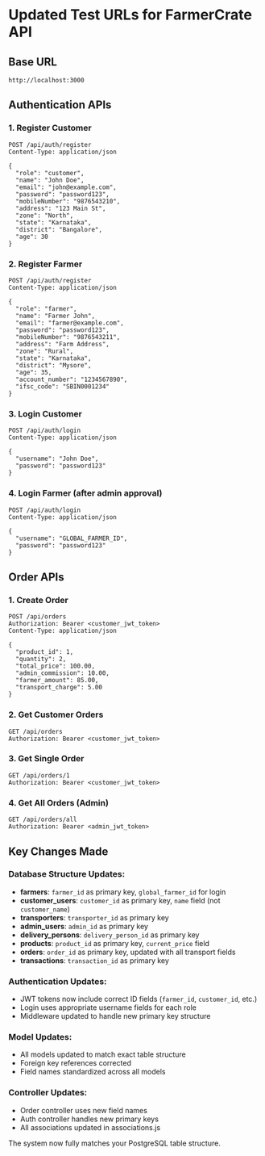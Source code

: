 # Updated Test URLs for FarmerCrate API

## Base URL
```
http://localhost:3000
```

## Authentication APIs

### 1. Register Customer
```
POST /api/auth/register
Content-Type: application/json

{
  "role": "customer",
  "name": "John Doe",
  "email": "john@example.com",
  "password": "password123",
  "mobileNumber": "9876543210",
  "address": "123 Main St",
  "zone": "North",
  "state": "Karnataka",
  "district": "Bangalore",
  "age": 30
}
```

### 2. Register Farmer
```
POST /api/auth/register
Content-Type: application/json

{
  "role": "farmer",
  "name": "Farmer John",
  "email": "farmer@example.com",
  "password": "password123",
  "mobileNumber": "9876543211",
  "address": "Farm Address",
  "zone": "Rural",
  "state": "Karnataka",
  "district": "Mysore",
  "age": 35,
  "account_number": "1234567890",
  "ifsc_code": "SBIN0001234"
}
```

### 3. Login Customer
```
POST /api/auth/login
Content-Type: application/json

{
  "username": "John Doe",
  "password": "password123"
}
```

### 4. Login Farmer (after admin approval)
```
POST /api/auth/login
Content-Type: application/json

{
  "username": "GLOBAL_FARMER_ID",
  "password": "password123"
}
```

## Order APIs

### 1. Create Order
```
POST /api/orders
Authorization: Bearer <customer_jwt_token>
Content-Type: application/json

{
  "product_id": 1,
  "quantity": 2,
  "total_price": 100.00,
  "admin_commission": 10.00,
  "farmer_amount": 85.00,
  "transport_charge": 5.00
}
```

### 2. Get Customer Orders
```
GET /api/orders
Authorization: Bearer <customer_jwt_token>
```

### 3. Get Single Order
```
GET /api/orders/1
Authorization: Bearer <customer_jwt_token>
```

### 4. Get All Orders (Admin)
```
GET /api/orders/all
Authorization: Bearer <admin_jwt_token>
```

## Key Changes Made

### Database Structure Updates:
- **farmers**: `farmer_id` as primary key, `global_farmer_id` for login
- **customer_users**: `customer_id` as primary key, `name` field (not `customer_name`)
- **transporters**: `transporter_id` as primary key
- **admin_users**: `admin_id` as primary key
- **delivery_persons**: `delivery_person_id` as primary key
- **products**: `product_id` as primary key, `current_price` field
- **orders**: `order_id` as primary key, updated with all transport fields
- **transactions**: `transaction_id` as primary key

### Authentication Updates:
- JWT tokens now include correct ID fields (`farmer_id`, `customer_id`, etc.)
- Login uses appropriate username fields for each role
- Middleware updated to handle new primary key structure

### Model Updates:
- All models updated to match exact table structure
- Foreign key references corrected
- Field names standardized across all models

### Controller Updates:
- Order controller uses new field names
- Auth controller handles new primary keys
- All associations updated in associations.js

The system now fully matches your PostgreSQL table structure.
